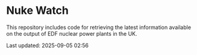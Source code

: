 # Nuke Watch

This repository includes code for retrieving the latest information available on the output of EDF nuclear power plants in the UK.

Last updated: 2025-09-05 02:56